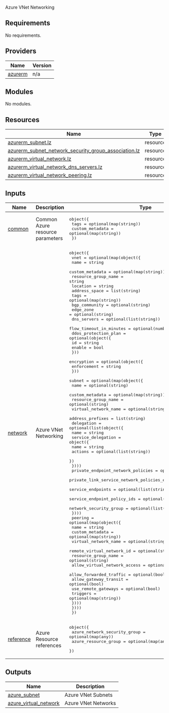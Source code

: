 <!-- BEGIN_TF_DOCS -->

Azure VNet Networking

## Requirements

No requirements.

## Providers

| Name | Version |
|------|---------|
| <a name="provider_azurerm"></a> [azurerm](#provider\_azurerm) | n/a |

## Modules

No modules.

## Resources

| Name | Type |
|------|------|
| [azurerm_subnet.lz](https://registry.terraform.io/providers/hashicorp/azurerm/latest/docs/resources/subnet) | resource |
| [azurerm_subnet_network_security_group_association.lz](https://registry.terraform.io/providers/hashicorp/azurerm/latest/docs/resources/subnet_network_security_group_association) | resource |
| [azurerm_virtual_network.lz](https://registry.terraform.io/providers/hashicorp/azurerm/latest/docs/resources/virtual_network) | resource |
| [azurerm_virtual_network_dns_servers.lz](https://registry.terraform.io/providers/hashicorp/azurerm/latest/docs/resources/virtual_network_dns_servers) | resource |
| [azurerm_virtual_network_peering.lz](https://registry.terraform.io/providers/hashicorp/azurerm/latest/docs/resources/virtual_network_peering) | resource |

## Inputs

| Name | Description | Type | Default | Required |
|------|-------------|------|---------|:--------:|
| <a name="input_common"></a> [common](#input\_common) | Common Azure resource parameters | <pre>object({<br>    tags            = optional(map(string))<br>    custom_metadata = optional(map(string))<br>  })</pre> | `{}` | no |
| <a name="input_network"></a> [network](#input\_network) | Azure VNet Networking | <pre>object({<br>    vnet = optional(map(object({<br>      name                    = string<br>      custom_metadata         = optional(map(string))<br>      resource_group_name     = string<br>      location                = string<br>      address_space           = list(string)<br>      tags                    = optional(map(string))<br>      bgp_community           = optional(string)<br>      edge_zone               = optional(string)<br>      dns_servers             = optional(list(string))<br>      flow_timeout_in_minutes = optional(number)<br>      ddos_protection_plan = optional(object({<br>        id     = string<br>        enable = bool<br>      }))<br>      encryption = optional(object({<br>        enforcement = string<br>      }))<br>      subnet = optional(map(object({<br>        name                 = optional(string)<br>        custom_metadata      = optional(map(string))<br>        resource_group_name  = optional(string)<br>        virtual_network_name = optional(string)<br>        address_prefixes     = list(string)<br>        delegation = optional(list(object({<br>          name = string<br>          service_delegation = object({<br>            name    = string<br>            actions = optional(list(string))<br>          })<br>        })))<br>        private_endpoint_network_policies             = optional(bool)<br>        private_link_service_network_policies_enabled = optional(bool)<br>        service_endpoints                             = optional(list(string))<br>        service_endpoint_policy_ids                   = optional(list(string))<br>        network_security_group                        = optional(list(string))<br>      })))<br>      peering = optional(map(object({<br>        name                         = string<br>        custom_metadata              = optional(map(string))<br>        virtual_network_name         = optional(string)<br>        remote_virtual_network_id    = optional(string)<br>        resource_group_name          = optional(string)<br>        allow_virtual_network_access = optional(bool)<br>        allow_forwarded_traffic      = optional(bool)<br>        allow_gateway_transit        = optional(bool)<br>        use_remote_gateways          = optional(bool)<br>        triggers                     = optional(map(string))<br>      })))<br>    })))<br>  })</pre> | `{}` | no |
| <a name="input_reference"></a> [reference](#input\_reference) | Azure Resource references | <pre>object({<br>    azure_network_security_group = optional(map(any))<br>    azure_resource_group         = optional(map(any))<br>  })</pre> | `{}` | no |

## Outputs

| Name | Description |
|------|-------------|
| <a name="output_azure_subnet"></a> [azure\_subnet](#output\_azure\_subnet) | Azure VNet Subnets |
| <a name="output_azure_virtual_network"></a> [azure\_virtual\_network](#output\_azure\_virtual\_network) | Azure VNet Networks |
<!-- END_TF_DOCS -->